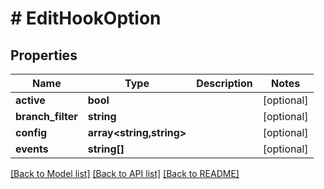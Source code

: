 # # EditHookOption

## Properties

Name | Type | Description | Notes
------------ | ------------- | ------------- | -------------
**active** | **bool** |  | [optional]
**branch_filter** | **string** |  | [optional]
**config** | **array<string,string>** |  | [optional]
**events** | **string[]** |  | [optional]

[[Back to Model list]](../../README.md#models) [[Back to API list]](../../README.md#endpoints) [[Back to README]](../../README.md)
